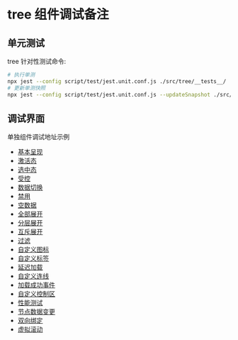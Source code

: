 # tree 组件调试备注

## 单元测试

tree 针对性测试命令:

```bash
# 执行单测
npx jest --config script/test/jest.unit.conf.js ./src/tree/__tests__/
# 更新单测快照
npx jest --config script/test/jest.unit.conf.js --updateSnapshot ./src/tree/__tests__/
```

## 调试界面

单独组件调试地址示例

- [基本呈现](http://localhost:16000/vue/demos/tree/base)
- [激活态](http://localhost:16000/vue/demos/tree/activable)
- [选中态](http://localhost:16000/vue/demos/tree/checkable)
- [受控](http://localhost:16000/vue/demos/tree/controlled)
- [数据切换](http://localhost:16000/vue/demos/tree/data)
- [禁用](http://localhost:16000/vue/demos/tree/disabled)
- [空数据](http://localhost:16000/vue/demos/tree/empty)
- [全部展开](http://localhost:16000/vue/demos/tree/expand-all)
- [分层展开](http://localhost:16000/vue/demos/tree/expand-level)
- [互斥展开](http://localhost:16000/vue/demos/tree/expand-mutex)
- [过滤](http://localhost:16000/vue/demos/tree/filter)
- [自定义图标](http://localhost:16000/vue/demos/tree/icon)
- [自定义标签](http://localhost:16000/vue/demos/tree/label)
- [延迟加载](http://localhost:16000/vue/demos/tree/lazy)
- [自定义连线](http://localhost:16000/vue/demos/tree/line)
- [加载成功事件](http://localhost:16000/vue/demos/tree/load)
- [自定义控制区](http://localhost:16000/vue/demos/tree/operations)
- [性能测试](http://localhost:16000/vue/demos/tree/performance)
- [节点数据变更](http://localhost:16000/vue/demos/tree/state)
- [双向绑定](http://localhost:16000/vue/demos/tree/sync)
- [虚拟滚动](http://localhost:16000/vue/demos/tree/vscroll)
